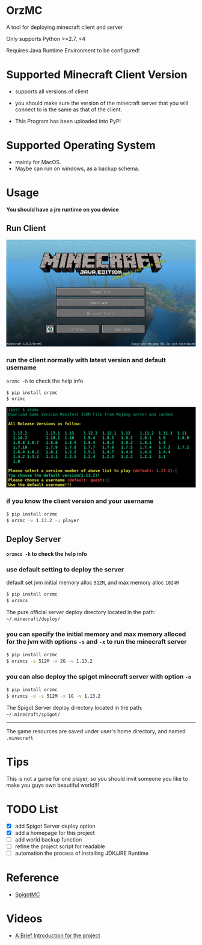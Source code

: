 # OrzMC

A tool for deploying minecraft client and server

Only supports Python >=2.7, <4

Requires Java Runtime Environment to be configured!

# Supported Minecraft Client Version

- supports all versions of client

- you should make sure the version of the minecraft server that you will connect to is the same as that of the client.

- This Program has been uploaded into PyPI

# Supported Operating System

- mainly for MacOS.
- Maybe can run on windows, as a backup schema.

# Usage

**You should have a jre runtime on you device**

## Run Client

![Minecraft-Client](screenshots/minecraft-client.png)

### run the client normally with latest version and default username

`orzmc -h` to check the help info

```bash
$ pip install orzmc
$ orzmc
```
![orzmc](screenshots/orzmc.png)

### if you know the client version and your username

```bash
$ pip install orzmc
$ orzmc -v 1.13.2 -u player
```

## Deploy Server

**`orzmcs -h` to check the help info**

### use default setting to deploy the server

default set jvm initial memory alloc `512M`, and max memory alloc `1024M`

```bash
$ pip install orzmc
$ orzmcs
```

The pure official server deploy directory located in the path: `~/.minecraft/deploy/`

### you can specify the initial memory and max memory alloced for the jvm with options `-s` and `-x` to run the minecraft server

```bash
$ pip install orzmc
$ orzmcs -s 512M -x 2G -v 1.13.2
```

### you can also deploy the spigot minecraft server with option `-o`

```bash
$ pip install orzmc
$ orzmcs -o -s 512M -x 1G -v 1.13.2
```

The Spigot Server deploy directory located in the path: `~/.minecraft/spigot/`

---

The game resources are saved under user's home directory, and named `.minecraft`

# Tips

This is not a game for one player, so you should invit someone you like to make you guys own beautiful world!!!

# TODO List

- [x] add Spigot Server deploy option
- [x] add a homepage for this project
- [ ] add world backup function
- [ ] refine the project script for readable
- [ ] automation the process of installing JDK/JRE Runtime

# Reference

- [SpigotMC](https://www.spigotmc.org/)

# Videos

- [A Brief Introduction for the project](https://youtu.be/gx-JeoW2K5I)
